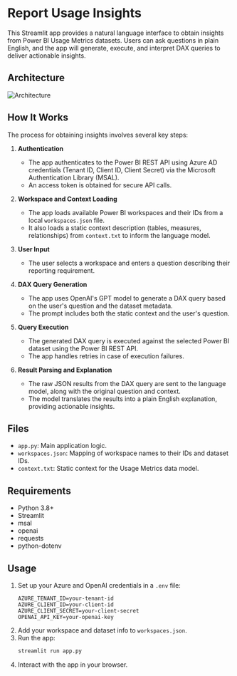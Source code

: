 # Report Usage Insights

This Streamlit app provides a natural language interface to obtain insights from Power BI Usage Metrics datasets. Users can ask questions in plain English, and the app will generate, execute, and interpret DAX queries to deliver actionable insights.

## Architecture

![Architecture](https://idipankan.com/wp-content/uploads/2025/06/Natural-Language-OLAP-LLM.drawio.png)

## How It Works

The process for obtaining insights involves several key steps:

1. **Authentication**
   - The app authenticates to the Power BI REST API using Azure AD credentials (Tenant ID, Client ID, Client Secret) via the Microsoft Authentication Library (MSAL).
   - An access token is obtained for secure API calls.

2. **Workspace and Context Loading**
   - The app loads available Power BI workspaces and their IDs from a local `workspaces.json` file.
   - It also loads a static context description (tables, measures, relationships) from `context.txt` to inform the language model.

3. **User Input**
   - The user selects a workspace and enters a question describing their reporting requirement.

4. **DAX Query Generation**
   - The app uses OpenAI's GPT model to generate a DAX query based on the user's question and the dataset metadata.
   - The prompt includes both the static context and the user's question.

5. **Query Execution**
   - The generated DAX query is executed against the selected Power BI dataset using the Power BI REST API.
   - The app handles retries in case of execution failures.

6. **Result Parsing and Explanation**
   - The raw JSON results from the DAX query are sent to the language model, along with the original question and context.
   - The model translates the results into a plain English explanation, providing actionable insights.

## Files
- `app.py`: Main application logic.
- `workspaces.json`: Mapping of workspace names to their IDs and dataset IDs.
- `context.txt`: Static context for the Usage Metrics data model.

## Requirements
- Python 3.8+
- Streamlit
- msal
- openai
- requests
- python-dotenv

## Usage
1. Set up your Azure and OpenAI credentials in a `.env` file:
   ```env
   AZURE_TENANT_ID=your-tenant-id
   AZURE_CLIENT_ID=your-client-id
   AZURE_CLIENT_SECRET=your-client-secret
   OPENAI_API_KEY=your-openai-key
   ```
2. Add your workspace and dataset info to `workspaces.json`.
3. Run the app:
   ```bash
   streamlit run app.py
   ```
4. Interact with the app in your browser. 
